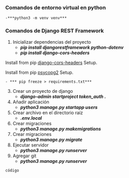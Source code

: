### Comandos de entorno virtual en python
    -***python3 -m venv venv***

### Comandos de Django REST Framework

1. Inicializar dependencias del proyecto
    - ***pip install djangorestframework python-dotenv***
    - ***pip install django-cors-headers***

Install from pip [django-cors-headers](https://pypi.org/project/django-cors-headers/ "Title") Setup.

Install from pip [psycopg2](https://pypi.org/project/psycopg2/ "Title") Setup.

    - *** pip freeze > requirements.txt***
    
3. Crear un proyecto de django
    - ***django-admin startproject token_auth .***
4. Añadir aplicación 
    - ***python3 manage.py startapp users***
5. Crear archivo en el directorio raíz 
    - ***.env.local***
6. Crear migraciones 
    - ***python3 manage.py makemigrations***
7. Crear migraciones 
    - ***python3 manage.py migrate***
8. Ejecutar servidor  
    - ***python3 manage.py runserver***    
9. Agregar git
    - ***python3 manage.py runserver***
```
código
```